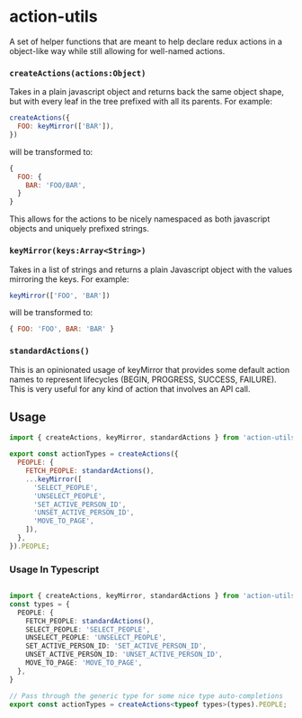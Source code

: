 # action-utils

A set of helper functions that are meant to help declare redux actions in a object-like way while still allowing for well-named actions.

### `createActions(actions:Object)`
Takes in a plain javascript object and returns back the same object shape, but with every leaf in the tree prefixed with all its parents. For example:
```javascript
createActions({
  FOO: keyMirror(['BAR']),
})
```
will be transformed to:
```javascript
{
  FOO: {
    BAR: 'FOO/BAR',
  }
}
```

This allows for the actions to be nicely namespaced as both javascript objects and uniquely prefixed strings. 

### `keyMirror(keys:Array<String>)`
Takes in a list of strings and returns a plain Javascript object with the values mirroring the keys. For example:
```javascript
keyMirror(['FOO', 'BAR'])
```

will be transformed to:
```javascript
{ FOO: 'FOO', BAR: 'BAR' }
```

### `standardActions()`

This is an opinionated usage of keyMirror that provides some default action names to represent lifecycles (BEGIN, PROGRESS, SUCCESS, FAILURE). This is very useful for any kind of action that involves an API call.


## Usage

```javascript
import { createActions, keyMirror, standardActions } from 'action-utils';

export const actionTypes = createActions({
  PEOPLE: {
    FETCH_PEOPLE: standardActions(),
    ...keyMirror([
      'SELECT_PEOPLE',
      'UNSELECT_PEOPLE',
      'SET_ACTIVE_PERSON_ID',
      'UNSET_ACTIVE_PERSON_ID',
      'MOVE_TO_PAGE',
    ]),
  },
}).PEOPLE;
```

### Usage In Typescript
```typescript

import { createActions, keyMirror, standardActions } from 'action-utils';
const types = {
  PEOPLE: {
    FETCH_PEOPLE: standardActions(),
    SELECT_PEOPLE: 'SELECT_PEOPLE',
    UNSELECT_PEOPLE: 'UNSELECT_PEOPLE',
    SET_ACTIVE_PERSON_ID: 'SET_ACTIVE_PERSON_ID',
    UNSET_ACTIVE_PERSON_ID: 'UNSET_ACTIVE_PERSON_ID',
    MOVE_TO_PAGE: 'MOVE_TO_PAGE',
  },
}

// Pass through the generic type for some nice type auto-completions
export const actionTypes = createActions<typeof types>(types).PEOPLE;
```
